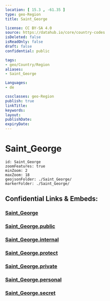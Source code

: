 ```yaml
---
location: [ 15.3 , -61.35 ] 
type: geo-Region
title: Saint_George

license: CC BY-SA 4.0
source: https://datahub.io/core/country-codes
isDeleted: false
isReadOnly: false
draft: false
confidential: public

tags:
- geo/Country/Region
aliases:
- Saint_George

Languages:
- de

cssclasses: geo-Region
publish: true
linkTitle: 
keywords: 
layout: 
publishDate: 
expiryDate: 
---
```


# Saint_George

```leaflet
id: Saint_George
zoomFeatures: true 
minZoom: 2 
maxZoom: 18
geojsonFolder: ./Saint_George/
markerFolder: ./Saint_George/
```


## Confidential Links & Embeds: 

### [Saint_George](/_Standards/Earth/Continent/America~Caribbean/Dominica/parishes~Dominica/Saint_George.md) 

### [Saint_George.public](/_public/Earth/Continent/America~Caribbean/Dominica/parishes~Dominica/Saint_George.public.md) 

### [Saint_George.internal](/_internal/Earth/Continent/America~Caribbean/Dominica/parishes~Dominica/Saint_George.internal.md) 

### [Saint_George.protect](/_protect/Earth/Continent/America~Caribbean/Dominica/parishes~Dominica/Saint_George.protect.md) 

### [Saint_George.private](/_private/Earth/Continent/America~Caribbean/Dominica/parishes~Dominica/Saint_George.private.md) 

### [Saint_George.personal](/_personal/Earth/Continent/America~Caribbean/Dominica/parishes~Dominica/Saint_George.personal.md) 

### [Saint_George.secret](/_secret/Earth/Continent/America~Caribbean/Dominica/parishes~Dominica/Saint_George.secret.md)

